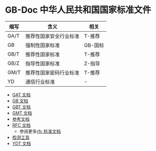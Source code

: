 # GB-Doc 中华人民共和国国家标准文件

| 缩写 | 含义 | 相关 |
| --- | --- | --- |
| GA/T | 推荐性国家安全行业标准 | T-推荐 |
| GB | 强制性国家标准 | GB-国标 |
| GB/T | 推荐性国家标准 | T-推荐 |
| GB/Z | 指导性国家标准 | Z-指导 |
| GM/T | 推荐性国家密码行业标准 | T-推荐 |
| YD | 通信行业标准 | - |

- [GAT 文档](./GAT)
- [GB 文档](./GB)
- [GBT 文档](./GBT)
- [GMT 文档](./GM-Standards/README.md)
- [参考文档](./REF)
- [RFC 文档](./RFC)
  - 参阅更多[rfc 标准文档](https://github.com/xueqing/media-standards/tree/main/rfc)
- [检测工具](./Tool)
- [YDT 文档](./YDT)
